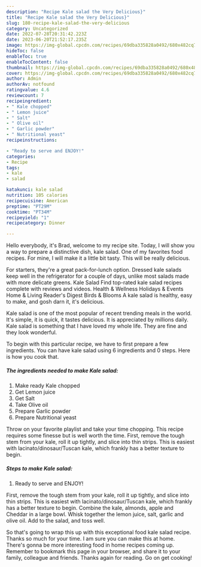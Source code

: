 ```yaml
---
description: "Recipe Kale salad the Very Delicious}"
title: "Recipe Kale salad the Very Delicious}"
slug: 180-recipe-kale-salad-the-very-delicious
category: Uncategorized
date: 2022-07-28T20:31:42.223Z
date: 2023-06-20T21:52:17.235Z
image: https://img-global.cpcdn.com/recipes/69dba335828a0492/680x482cq70/kale-salad-recipe-main-photo.jpg
hideToc: false
enableToc: true
enableTocContent: false
thumbnail: https://img-global.cpcdn.com/recipes/69dba335828a0492/680x482cq70/kale-salad-recipe-main-photo.jpg
cover: https://img-global.cpcdn.com/recipes/69dba335828a0492/680x482cq70/kale-salad-recipe-main-photo.jpg
author: Admin
authorAv: notfound
ratingvalue: 4.6
reviewcount: 7
recipeingredient:
- " Kale chopped"
- " Lemon juice"
- " Salt"
- " Olive oil"
- " Garlic powder"
- " Nutritional yeast"
recipeinstructions:

- "Ready to serve and ENJOY!"
categories:
- Recipe
tags:
- kale
- salad

katakunci: kale salad 
nutrition: 105 calories
recipecuisine: American
preptime: "PT29M"
cooktime: "PT34M"
recipeyield: "1"
recipecategory: Dinner

---
```



Hello everybody, it's Brad, welcome to my recipe site. Today, I will show you a way to prepare a distinctive dish, kale salad. One of my favorites food recipes. For mine, I will make it a little bit tasty. This will be really delicious.

For starters, they&#39;re a great pack-for-lunch option. Dressed kale salads keep well in the refrigerator for a couple of days, unlike most salads made with more delicate greens. Kale Salad Find top-rated kale salad recipes complete with reviews and videos. Health &amp; Wellness Holidays &amp; Events Home &amp; Living Reader&#39;s Digest Birds &amp; Blooms A kale salad is healthy, easy to make, and gosh darn it, it&#39;s delicious.

Kale salad is one of the most popular of recent trending meals in the world. It's simple, it is quick, it tastes delicious. It is appreciated by millions daily. Kale salad is something that I have loved my whole life. They are fine and they look wonderful.


To begin with this particular recipe, we have to first prepare a few ingredients. You can have kale salad using 6 ingredients and 0 steps. Here is how you cook that.

<!--inarticleads1-->

##### The ingredients needed to make Kale salad:

1. Make ready  Kale chopped
1. Get  Lemon juice
1. Get  Salt
1. Take  Olive oil
1. Prepare  Garlic powder
1. Prepare  Nutritional yeast


Throw on your favorite playlist and take your time chopping. This recipe requires some finesse but is well worth the time. First, remove the tough stem from your kale, roll it up tightly, and slice into thin strips. This is easiest with lacinato/dinosaur/Tuscan kale, which frankly has a better texture to begin. 

<!--inarticleads2-->

##### Steps to make Kale salad:


1. Ready to serve and ENJOY!

First, remove the tough stem from your kale, roll it up tightly, and slice into thin strips. This is easiest with lacinato/dinosaur/Tuscan kale, which frankly has a better texture to begin. Combine the kale, almonds, apple and Cheddar in a large bowl. Whisk together the lemon juice, salt, garlic and olive oil. Add to the salad, and toss well. 

So that's going to wrap this up with this exceptional food kale salad recipe. Thanks so much for your time. I am sure you can make this at home. There's gonna be more interesting food in home recipes coming up. Remember to bookmark this page in your browser, and share it to your family, colleague and friends. Thanks again for reading. Go on get cooking!

